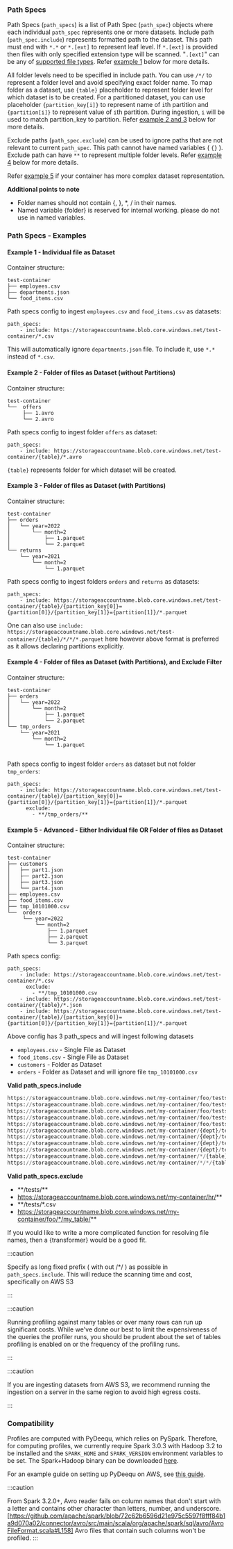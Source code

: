 
### Path Specs

Path Specs (`path_specs`) is a list of Path Spec (`path_spec`) objects where each individual `path_spec` represents one or more datasets. Include path (`path_spec.include`) represents formatted path to the dataset. This path must end with `*.*` or `*.[ext]` to represent leaf level. If `*.[ext]` is provided then files with only specified extension type will be scanned. "`.[ext]`" can be any of [supported file types](#supported-file-types). Refer [example 1](#example-1---individual-file-as-dataset) below for more details.

All folder levels need to be specified in include path. You can use `/*/` to represent a folder level and avoid specifying exact folder name. To map folder as a dataset, use `{table}` placeholder to represent folder level for which dataset is to be created. For a partitioned dataset, you can use placeholder `{partition_key[i]}` to represent name of `i`th partition and `{partition[i]}` to represent value of `i`th partition. During ingestion, `i` will be used to match partition_key to partition. Refer [example 2 and 3](#example-2---folder-of-files-as-dataset-without-partitions) below for more details.

Exclude paths (`path_spec.exclude`) can be used to ignore paths that are not relevant to current `path_spec`. This path cannot have named variables ( `{}` ). Exclude path can have `**` to represent multiple folder levels. Refer [example 4](#example-4---folder-of-files-as-dataset-with-partitions-and-exclude-filter) below for more details.

Refer [example 5](#example-5---advanced---either-individual-file-or-folder-of-files-as-dataset) if your container has more complex dataset representation.

**Additional points to note**
- Folder names should not contain {, }, *, / in their names.
- Named variable {folder} is reserved for internal working. please do not use in named variables.


### Path Specs -  Examples
#### Example 1 - Individual file as Dataset

Container structure:

```
test-container
├── employees.csv
├── departments.json
└── food_items.csv
```

Path specs config to ingest `employees.csv` and `food_items.csv` as datasets:
```
path_specs:
    - include: https://storageaccountname.blob.core.windows.net/test-container/*.csv

```
This will automatically ignore `departments.json` file. To include it, use `*.*` instead of `*.csv`.

#### Example 2 - Folder of files as Dataset (without Partitions)

Container structure:
```
test-container
└──  offers
     ├── 1.avro
     └── 2.avro

```

Path specs config to ingest folder `offers` as dataset:
```
path_specs:
    - include: https://storageaccountname.blob.core.windows.net/test-container/{table}/*.avro
```

`{table}` represents folder for which dataset will be created.
 
#### Example 3 - Folder of files as Dataset (with Partitions)

Container structure:
```
test-container
├── orders
│   └── year=2022
│       └── month=2
│           ├── 1.parquet
│           └── 2.parquet
└── returns
    └── year=2021
        └── month=2
            └── 1.parquet

```

Path specs config to ingest folders `orders` and `returns` as datasets:
```
path_specs:
    - include: https://storageaccountname.blob.core.windows.net/test-container/{table}/{partition_key[0]}={partition[0]}/{partition_key[1]}={partition[1]}/*.parquet
```

One can also use `include: https://storageaccountname.blob.core.windows.net/test-container/{table}/*/*/*.parquet` here however above format is preferred as it allows declaring partitions explicitly.

#### Example 4 - Folder of files as Dataset (with Partitions), and Exclude Filter

Container structure:
```
test-container
├── orders
│   └── year=2022
│       └── month=2
│           ├── 1.parquet
│           └── 2.parquet
└── tmp_orders
    └── year=2021
        └── month=2
            └── 1.parquet


```

Path specs config to ingest folder `orders` as dataset but not folder `tmp_orders`:
```
path_specs:
    - include: https://storageaccountname.blob.core.windows.net/test-container/{table}/{partition_key[0]}={partition[0]}/{partition_key[1]}={partition[1]}/*.parquet
      exclude: 
        - **/tmp_orders/**
```


#### Example 5 - Advanced - Either Individual file OR Folder of files as Dataset

Container structure:
```
test-container
├── customers
│   ├── part1.json
│   ├── part2.json
│   ├── part3.json
│   └── part4.json
├── employees.csv
├── food_items.csv
├── tmp_10101000.csv
└──  orders
     └── year=2022
         └── month=2
             ├── 1.parquet
             ├── 2.parquet
             └── 3.parquet

```

Path specs config:
```
path_specs:
    - include: https://storageaccountname.blob.core.windows.net/test-container/*.csv
      exclude:
        - **/tmp_10101000.csv
    - include: https://storageaccountname.blob.core.windows.net/test-container/{table}/*.json
    - include: https://storageaccountname.blob.core.windows.net/test-container/{table}/{partition_key[0]}={partition[0]}/{partition_key[1]}={partition[1]}/*.parquet
```

Above config has 3 path_specs and will ingest following datasets
- `employees.csv` - Single File as Dataset
- `food_items.csv` - Single File as Dataset
- `customers` - Folder as Dataset
- `orders` - Folder as Dataset
  and will ignore file `tmp_10101000.csv`

**Valid path_specs.include**

```python
https://storageaccountname.blob.core.windows.net/my-container/foo/tests/bar.avro # single file table   
https://storageaccountname.blob.core.windows.net/my-container/foo/tests/*.* # mulitple file level tables
https://storageaccountname.blob.core.windows.net/my-container/foo/tests/{table}/*.avro #table without partition
https://storageaccountname.blob.core.windows.net/my-container/foo/tests/{table}/*/*.avro #table where partitions are not specified
https://storageaccountname.blob.core.windows.net/my-container/foo/tests/{table}/*.* # table where no partitions as well as data type specified
https://storageaccountname.blob.core.windows.net/my-container/{dept}/tests/{table}/*.avro # specifying keywords to be used in display name
https://storageaccountname.blob.core.windows.net/my-container/{dept}/tests/{table}/{partition_key[0]}={partition[0]}/{partition_key[1]}={partition[1]}/*.avro # specify partition key and value format
https://storageaccountname.blob.core.windows.net/my-container/{dept}/tests/{table}/{partition[0]}/{partition[1]}/{partition[2]}/*.avro # specify partition value only format
https://storageaccountname.blob.core.windows.net/my-container/{dept}/tests/{table}/{partition[0]}/{partition[1]}/{partition[2]}/*.* # for all extensions
https://storageaccountname.blob.core.windows.net/my-container/*/{table}/{partition[0]}/{partition[1]}/{partition[2]}/*.* # table is present at 2 levels down in container
https://storageaccountname.blob.core.windows.net/my-container/*/*/{table}/{partition[0]}/{partition[1]}/{partition[2]}/*.* # table is present at 3 levels down in container
```

**Valid path_specs.exclude**
- \**/tests/**
- https://storageaccountname.blob.core.windows.net/my-container/hr/**
- **/tests/*.csv
- https://storageaccountname.blob.core.windows.net/my-container/foo/*/my_table/**



If you would like to write a more complicated function for resolving file names, then a {transformer} would be a good fit.

:::caution

Specify as long fixed prefix ( with out /*/ ) as possible in `path_specs.include`. This will reduce the scanning time and cost, specifically on AWS S3

:::

:::caution

Running profiling against many tables or over many rows can run up significant costs.
While we've done our best to limit the expensiveness of the queries the profiler runs, you
should be prudent about the set of tables profiling is enabled on or the frequency
of the profiling runs.

:::

:::caution

If you are ingesting datasets from AWS S3, we recommend running the ingestion on a server in the same region to avoid high egress costs.

:::

### Compatibility

Profiles are computed with PyDeequ, which relies on PySpark. Therefore, for computing profiles, we currently require Spark 3.0.3 with Hadoop 3.2 to be installed and the `SPARK_HOME` and `SPARK_VERSION` environment variables to be set. The Spark+Hadoop binary can be downloaded [here](https://www.apache.org/dyn/closer.lua/spark/spark-3.0.3/spark-3.0.3-bin-hadoop3.2.tgz).

For an example guide on setting up PyDeequ on AWS, see [this guide](https://aws.amazon.com/blogs/big-data/testing-data-quality-at-scale-with-pydeequ/).

:::caution

From Spark 3.2.0+, Avro reader fails on column names that don't start with a letter and contains other character than letters, number, and underscore. [https://github.com/apache/spark/blob/72c62b6596d21e975c5597f8fff84b1a9d070a02/connector/avro/src/main/scala/org/apache/spark/sql/avro/AvroFileFormat.scala#L158] 
Avro files that contain such columns won't be profiled.
:::
